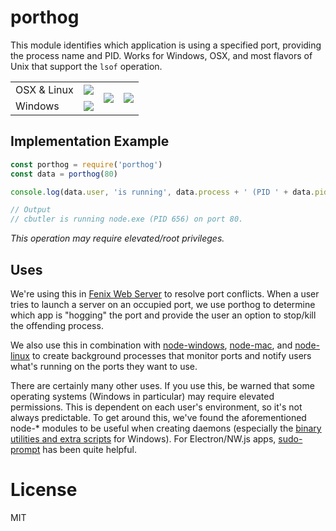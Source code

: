 # porthog

This module identifies which application is using a specified
port, providing the process name and PID. Works for Windows, OSX, and most flavors of Unix that support the `lsof` operation.

<table>
  <tr>
    <td>OSX & Linux</td><td><img src="https://travis-ci.org/coreybutler/porthog.svg?branch=master"/></td>
    <td rowspan="2">
      <a href="https://github.com/feross/standard" target="_blank">
        <img src="https://cdn.rawgit.com/feross/standard/master/badge.svg"/>
      </a>
    </td>
    <td rowspan="2">
      <a href="https://npmjs.org/package/porthog" target="_blank"><img src="https://nodei.co/npm/porthog.png"/></a>
    </td>
  </tr>
  <tr>
    <td>Windows</td><td><img src="https://ci.appveyor.com/api/projects/status/9bno1artnhr9r45o"/></td>
  </tr>
</table>


## Implementation Example

```js
const porthog = require('porthog')
const data = porthog(80)

console.log(data.user, 'is running', data.process + ' (PID ' + data.pid + ') on port 80.')

// Output
// cbutler is running node.exe (PID 656) on port 80.
```

_This operation may require elevated/root privileges._

## Uses

We're using this in [Fenix Web Server](http://fenixwebserver.com)
to resolve port conflicts. When a user tries to launch a server
on an occupied port, we use porthog to determine which app is
"hogging" the port and provide the user an option to stop/kill the offending process.

We also use this in combination with [node-windows](https://github.com/coreybutler/node-windows),
[node-mac](https://github.com/coreybutler/node-mac), and
[node-linux](https://github.com/coreybutler/node-linux) to
create background processes that monitor ports and notify
users what's running on the ports they want to use.

There are certainly many other uses. If you use this, be
warned that some operating systems (Windows in particular)
may require elevated permissions. This is dependent on
each user's environment, so it's not always predictable. To
get around this, we've found the aforementioned node-* modules
to be useful when creating daemons (especially the [binary utilities and extra  scripts](https://github.com/coreybutler/node-windows/tree/master/bin) for Windows). For Electron/NW.js apps,
[sudo-prompt](https://github.com/jorangreef/sudo-prompt) has been
quite helpful.

# License

MIT
